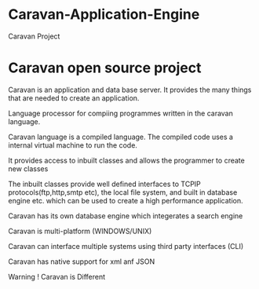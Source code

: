 # Caravan-Application-Engine

Caravan Project

# Caravan open source project

Caravan is an application and data base server. It provides the many things that are needed to create an application.

Language processor for compiing programmes written in the caravan language.

Caravan language is a compiled language. The compiled code uses a internal virtual machine to run the code.

It provides access to inbuilt classes and allows the programmer to create new classes

The inbuilt classes provide well defined interfaces to TCPIP protocols(ftp,http,smtp etc), the local file system, and built in database engine etc. which  can be used to create a high performance application.

Caravan has its own database engine  which integerates a search engine

Caravan is multi-platform (WINDOWS/UNIX)

Caravan can interface multiple systems using third party interfaces (CLI)

Caravan has native support for xml anf JSON

Warning ! Caravan is Different
